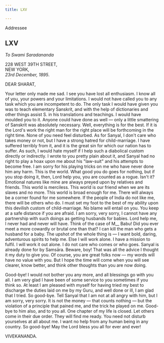 ```yaml
---
title: LXV

---
```





  

  
 Addressee

## LXV

*To Swami Saradananda*

228 WEST 39TH STREET,  
NEW YORK,  
*23rd December, 1895*.

DEAR SHARAT,

Your letter only made me sad. I see you have lost all enthusiasm. I know
all of you, your powers and your limitations. I would not have called
you to any task which you are incompetent to do. The only task I would
have given you was to teach elementary Sanskrit, and with the help of
dictionaries and other things assist S. in his translations and
teachings. I would have moulded you to it. Anyone could have done as
well — only a little smattering of Sanskrit was absolutely necessary.
Well, everything is for the best. If it is the Lord's work the right man
for the right place will be forthcoming in the right time. None of you
need feel disturbed. As for Sanyal, I don't care who takes money or not,
but I have a strong hatred for child-marriage. I have suffered terribly
from it, and it is the great sin for which our nation has to suffer. As
such, I would hate myself if I help such a diabolical custom directly or
indirectly. I wrote to you pretty plain about it, and Sanyal had no
right to play a hoax upon me about his "law-suit" and his attempts to
become free. I am sorry for his playing tricks on me who have never done
him any harm. This is the world. What good you do goes for nothing, but
if you stop doing it, then, Lord help you, you are counted as a rogue.
Isn't it? Emotional natures like mine are always preyed upon by
relatives and friends. This world is merciless. This world is our friend
when we are its slaves and no more. This world is broad enough for me.
There will always be a corner found for me somewhere. If the people of
India do not like me, there will be others who do. I must set my foot to
the best of my ability upon this devilish custom of child-marriage. No
blame will entail on you. You keep at a safe distance if you are afraid.
I am sorry, very sorry, I cannot have any partnership with such doings
as getting husbands for babies. Lord help me, I never had and never will
have. Think of the case of M\_\_ Babu! Did you ever meet a more cowardly
or brutal one than that? I can kill the man who gets a husband for a
baby. The upshot of the whole thing is — I want bold, daring,
adventurous spirits to help me. Else I will work alone. I have a mission
to fulfil. I will work it out alone. I do not care who comes or who
goes. Sanyal is already done for by Samsāra. Beware, boy! That was all
the advice I thought it my duty to give you. Of course, you are great
folks now — my words will have no value with you. But I hope the time
will come when you will see clearer, know better, and think other
thoughts than you are now doing.

Good-bye! I would not bother you any more, and all blessings go with you
all. I am very glad I have been of some service to you sometimes if you
think so. At least I am pleased with myself for having tried my best to
discharge the duties laid on me by my Guru, and well done or ill, I am
glad that I tried. So good-bye. Tell Sanyal that I am not at all angry
with him, but I am sorry, very sorry. It is not the money — that counts
nothing — but the violation of a principle that pained me, and the trick
he played on me. Good-bye to him also, and to you all. One chapter of my
life is closed. Let others come in their due order. They will find me
ready. You need not disturb yourselves at all about me. I want no help
from any human being in any country. So good-bye! May the Lord bless you
all for ever and ever!

VIVEKANANDA.


